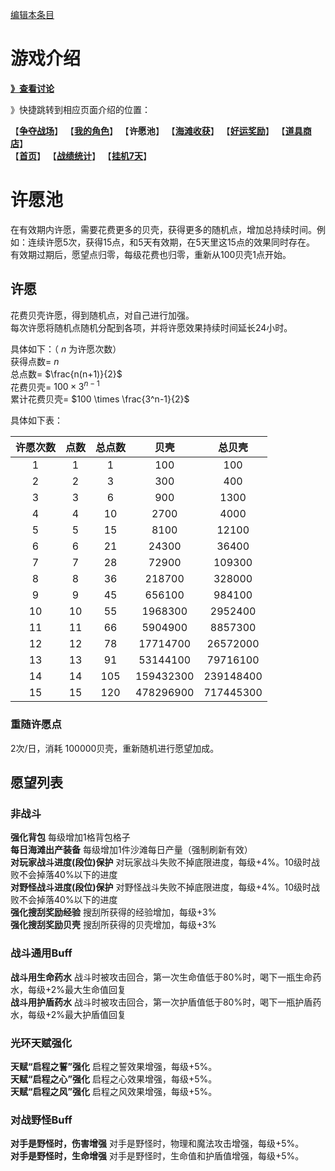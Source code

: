 [编辑本条目](https://github.com/GuguTown/Wiki/edit/main/function/许愿池.md)
# 游戏介绍
[**》查看讨论**](#讨论)   

》快捷跳转到相应页面介绍的位置：   

【[**争夺战场**](争夺战场.md)】 【[**我的角色**](我的角色.md)】 【**许愿池**】 【[**海滩收获**](海滩收获.md)】 【[**好运奖励**](好运奖励.md)】 【[**道具商店**](../shop.md)】   
【[**首页**](首页.md)】 【[**战绩统计**](战绩统计.md)】 【[**挂机7天**](挂机7天.md)】   

# 许愿池
在有效期内许愿，需要花费更多的贝壳，获得更多的随机点，增加总持续时间。例如：连续许愿5次，获得15点，和5天有效期，在5天里这15点的效果同时存在。   
有效期过期后，愿望点归零，每级花费也归零，重新从100贝壳1点开始。    
## 许愿
花费贝壳许愿，得到随机点，对自己进行加强。  
每次许愿将随机点随机分配到各项，并将许愿效果持续时间延长24小时。  

具体如下：（ $n$ 为许愿次数）   
获得点数= $n$   
总点数= $\frac{n(n+1)}{2}$   
花费贝壳= $100 \times 3^{n-1}$   
累计花费贝壳= $100 \times \frac{3^n-1}{2}$   

具体如下表：

|许愿次数|点数|总点数|贝壳|总贝壳|
|:-:|:-:|:-:|:-:|:-:|
|1|1|1|100|100|
|2|2|3|300|400|
|3|3|6|900|1300|
|4|4|10|2700|4000|
|5|5|15|8100|12100|
|6|6|21|24300|36400|
|7|7|28|72900|109300|
|8|8|36|218700|328000|
|9|9|45|656100|984100|
|10|10|55|1968300|2952400|
|11|11|66|5904900|8857300|
|12|12|78|17714700|26572000|
|13|13|91|53144100|79716100|
|14|14|105|159432300|239148400|
|15|15|120|478296900|717445300|

### 重随许愿点
2次/日，消耗 100000贝壳，重新随机进行愿望加成。  
## 愿望列表
### 非战斗
**强化背包** 每级增加1格背包格子   
**每日海滩出产装备** 每级增加1件沙滩每日产量（强制刷新有效）   
**对玩家战斗进度(段位)保护** 对玩家战斗失败不掉底限进度，每级+4%。10级时战败不会掉落40%以下的进度   
**对野怪战斗进度(段位)保护** 对野怪战斗失败不掉底限进度，每级+4%。10级时战败不会掉落40%以下的进度   
**强化搜刮奖励经验** 搜刮所获得的经验增加，每级+3%   
**强化搜刮奖励贝壳** 搜刮所获得的贝壳增加，每级+3%   
### 战斗通用Buff
**战斗用生命药水** 战斗时被攻击回合，第一次生命值低于80%时，喝下一瓶生命药水，每级+2%最大生命值回复   
**战斗用护盾药水** 战斗时被攻击回合，第一次护盾值低于80%时，喝下一瓶护盾药水，每级+2%最大护盾值回复   
### 光环天赋强化
**天赋“启程之誓”强化** 启程之誓效果增强，每级+5%。   
**天赋“启程之心”强化** 启程之心效果增强，每级+5%。   
**天赋“启程之风”强化** 启程之风效果增强，每级+5%。   
### 对战野怪Buff
**对手是野怪时，伤害增强** 对手是野怪时，物理和魔法攻击增强，每级+5%。   
**对手是野怪时，生命增强** 对手是野怪时，生命值和护盾值增强，每级+5%。   

<link rel="dns-prefetch" href="http://cdn.mathjax.org">
<script type="text/javascript" async src="https://cdn.bootcss.com/mathjax/2.7.0/MathJax.js?config=TeX-AMS-MML_HTMLorMML"></script>
<script type="text/javascript" async src="https://cdnjs.cloudflare.com/ajax/libs/mathjax/2.7.0/MathJax.js?config=TeX-AMS-MML_HTMLorMML"></script>
<script type="text/x-mathjax-config">MathJax.Hub.Config({ tex2jax: {inlineMath: [['$','$'], ['(',')']]} });</script>
